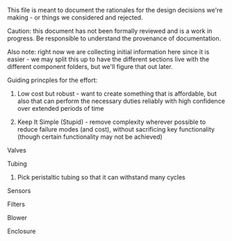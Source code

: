 This file is meant to document the rationales for the design decisions we're making - or things we considered and rejected.

Caution: this document has not been formally reviewed and is a work in progress. Be responsible to 
understand the provenance of documentation.

Also note: right now we are collecting initial information here since it is easier - we may split 
this up to have the different sections live with the different component folders, but we'll figure that out later.

Guiding princples for the effort:
1. Low cost but robust - want to create something that is affordable, but also that can perform the necessary
duties reliably with high confidence over extended periods of time

2. Keep It Simple (Stupid) - remove complexity wherever possible to reduce failure modes (and cost), without sacrificing key functionality
(though certain functionality may not be achieved)

Valves


Tubing
1. Pick peristaltic tubing so that it can withstand many cycles

Sensors

Filters

Blower

Enclosure
